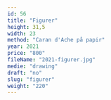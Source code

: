 ```yaml
---
id: 56
title: "Figurer"
height: 31,5
width: 23
method: "Caran d'Ache på papir"
year: 2021
price: "800"
fileName: "2021-figurer.jpg"
medie: "drawing"
draft: "no"
slug: "figurer"
weight: "220"
---
```

